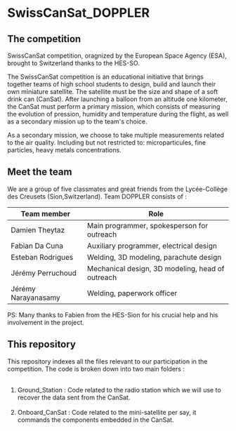 # SwissCanSat_DOPPLER

## The competition 

SwissCanSat competition, oragnized by the European Space Agency (ESA), brought to Switzerland thanks to the HES-SO.  

The SwissCanSat competition is an educational initiative that brings together teams of high school students to design, build and launch their own
miniature satellite. The satellite must be the size and shape of a soft drink can (CanSat). After launching a balloon from an altitude one kilometer, 
the CanSat must perform a primary mission, which consists of measuring the evolution of pression, humidity and temperature during the flight, as well 
as a secondary mission up to the team's choice. 

As a secondary mission, we choose to take multiple measurements related to the air quality. Including but not restricted to: microparticules, fine 
particles, heavy metals concentrations. 

## Meet the team 

We are a group of five classmates and great friends from the Lycée-Collège des Creusets (Sion,Switzerland). Team DOPPLER consists of :  

Team member             |       Role 
------------------------|----------------
Damien Theytaz          |       Main programmer, spokesperson for outreach  
Fabian Da Cuna          |       Auxiliary programmer, electrical design  
Esteban Rodrigues       |       Welding, 3D modeling, parachute design  
Jérémy Perruchoud       |       Mechanical design, 3D modeling, head of outreach  
Jérémy Narayanasamy     |       Welding, paperwork officer  

PS: Many thanks to Fabien from the HES-Sion for his crucial help and his involvement in the project.

## This repository 

This repository indexes all the files relevant to our participation in the competition. The code is broken down into two main folders : <br /> <br />
1. Ground_Station : Code related to the radio station which we will use to recover the data sent from the CanSat. <br /> <br />
2. Onboard_CanSat : Code related to the mini-satellite per say, it commands the components embedded in the CanSat.

